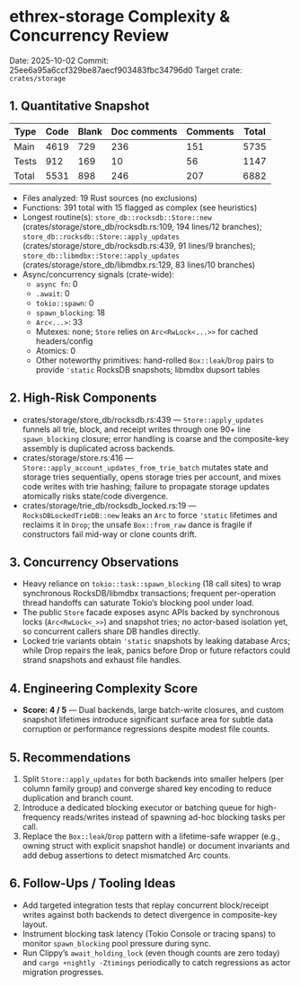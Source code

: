 # ethrex-storage Complexity & Concurrency Review

Date: 2025-10-02
Commit: 25ee6a95a6ccf329be87aecf903483fbc34796d0
Target crate: `crates/storage`

## 1. Quantitative Snapshot

| Type | Code | Blank | Doc comments | Comments | Total |
| --- | --- | --- | --- | --- | --- |
| Main | 4619 | 729 | 236 | 151 | 5735 |
| Tests | 912 | 169 | 10 | 56 | 1147 |
| Total | 5531 | 898 | 246 | 207 | 6882 |

- Files analyzed: 19 Rust sources (no exclusions)
- Functions: 391 total with 15 flagged as complex (see heuristics)
- Longest routine(s): `store_db::rocksdb::Store::new` (crates/storage/store_db/rocksdb.rs:109, 194 lines/12 branches); `store_db::rocksdb::Store::apply_updates` (crates/storage/store_db/rocksdb.rs:439, 91 lines/9 branches); `store_db::libmdbx::Store::apply_updates` (crates/storage/store_db/libmdbx.rs:129, 83 lines/10 branches)
- Async/concurrency signals (crate-wide):
  - `async fn`: 0
  - `.await`: 0
  - `tokio::spawn`: 0
  - `spawn_blocking`: 18
  - `Arc<...>`: 33
  - Mutexes: none; `Store` relies on `Arc<RwLock<...>>` for cached headers/config
  - Atomics: 0
  - Other noteworthy primitives: hand-rolled `Box::leak`/`Drop` pairs to provide `'static` RocksDB snapshots; libmdbx dupsort tables

## 2. High-Risk Components
- crates/storage/store_db/rocksdb.rs:439 — `Store::apply_updates` funnels all trie, block, and receipt writes through one 90+ line `spawn_blocking` closure; error handling is coarse and the composite-key assembly is duplicated across backends.
- crates/storage/store.rs:416 — `Store::apply_account_updates_from_trie_batch` mutates state and storage tries sequentially, opens storage tries per account, and mixes code writes with trie hashing; failure to propagate storage updates atomically risks state/code divergence.
- crates/storage/trie_db/rocksdb_locked.rs:19 — `RocksDBLockedTrieDB::new` leaks an `Arc` to force `'static` lifetimes and reclaims it in `Drop`; the unsafe `Box::from_raw` dance is fragile if constructors fail mid-way or clone counts drift.

## 3. Concurrency Observations
- Heavy reliance on `tokio::task::spawn_blocking` (18 call sites) to wrap synchronous RocksDB/libmdbx transactions; frequent per-operation thread handoffs can saturate Tokio’s blocking pool under load.
- The public `Store` facade exposes async APIs backed by synchronous locks (`Arc<RwLock<_>>`) and snapshot tries; no actor-based isolation yet, so concurrent callers share DB handles directly.
- Locked trie variants obtain `'static` snapshots by leaking database Arcs; while Drop repairs the leak, panics before Drop or future refactors could strand snapshots and exhaust file handles.

## 4. Engineering Complexity Score
- **Score: 4 / 5** — Dual backends, large batch-write closures, and custom snapshot lifetimes introduce significant surface area for subtle data corruption or performance regressions despite modest file counts.

## 5. Recommendations
1. Split `Store::apply_updates` for both backends into smaller helpers (per column family group) and converge shared key encoding to reduce duplication and branch count.
2. Introduce a dedicated blocking executor or batching queue for high-frequency reads/writes instead of spawning ad-hoc blocking tasks per call.
3. Replace the `Box::leak`/`Drop` pattern with a lifetime-safe wrapper (e.g., owning struct with explicit snapshot handle) or document invariants and add debug assertions to detect mismatched Arc counts.

## 6. Follow-Ups / Tooling Ideas
- Add targeted integration tests that replay concurrent block/receipt writes against both backends to detect divergence in composite-key layout.
- Instrument blocking task latency (Tokio Console or tracing spans) to monitor `spawn_blocking` pool pressure during sync.
- Run Clippy’s `await_holding_lock` (even though counts are zero today) and `cargo +nightly -Ztimings` periodically to catch regressions as actor migration progresses.
